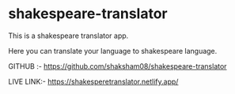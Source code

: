 # shakespeare-translator

This is a shakespeare translator app.

Here you can translate your language to shakespeare language.

GITHUB :- https://github.com/shaksham08/shakespeare-translator

LIVE LINK:- https://shakesperetranslator.netlify.app/